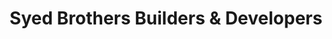 ---
title: "Syed Brothers Builders & Developers"
url: /karachi/syed-brothers-builders-and-developers/
shop: travel agency
---